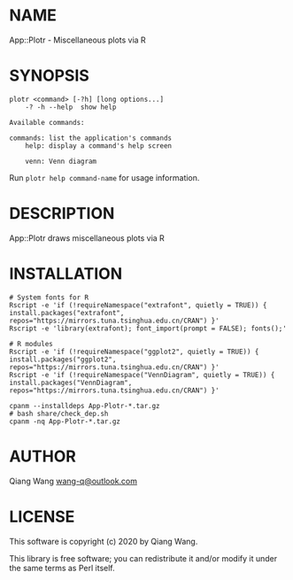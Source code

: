 # NAME

App::Plotr - Miscellaneous plots via R

# SYNOPSIS

    plotr <command> [-?h] [long options...]
        -? -h --help  show help

    Available commands:

    commands: list the application's commands
        help: display a command's help screen

        venn: Venn diagram

Run `plotr help command-name` for usage information.

# DESCRIPTION

App::Plotr draws miscellaneous plots via R

# INSTALLATION

    # System fonts for R
    Rscript -e 'if (!requireNamespace("extrafont", quietly = TRUE)) { install.packages("extrafont", repos="https://mirrors.tuna.tsinghua.edu.cn/CRAN") }'
    Rscript -e 'library(extrafont); font_import(prompt = FALSE); fonts();'
    
    # R modules
    Rscript -e 'if (!requireNamespace("ggplot2", quietly = TRUE)) { install.packages("ggplot2", repos="https://mirrors.tuna.tsinghua.edu.cn/CRAN") }'
    Rscript -e 'if (!requireNamespace("VennDiagram", quietly = TRUE)) { install.packages("VennDiagram", repos="https://mirrors.tuna.tsinghua.edu.cn/CRAN") }'

    cpanm --installdeps App-Plotr-*.tar.gz
    # bash share/check_dep.sh
    cpanm -nq App-Plotr-*.tar.gz

# AUTHOR

Qiang Wang <wang-q@outlook.com>

# LICENSE

This software is copyright (c) 2020 by Qiang Wang.

This library is free software; you can redistribute it and/or modify
it under the same terms as Perl itself.
